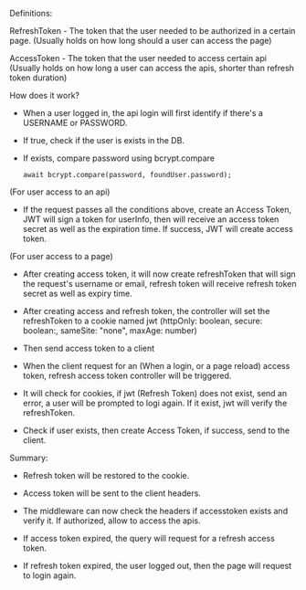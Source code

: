 Definitions:

RefreshToken - The token that the user needed to be authorized in a certain page. (Usually holds on how long should a user can access the page)

AccessToken - The token that the user needed to access certain api (Usually holds on how long a user can access the apis, shorter than refresh token duration)

How does it work?

- When a user logged in, the api login will first identify if there's a USERNAME or PASSWORD.

- If true, check if the user is exists in the DB.

- If exists, compare password using bcrypt.compare

  ```
  await bcrypt.compare(password, foundUser.password);
  ```

(For user access to an api)

- If the request passes all the conditions above, create an Access Token, JWT will sign a token for userInfo, then will receive an access token secret as well as the expiration time. If success, JWT will create access token.

(For user access to a page)

- After creating access token, it will now create refreshToken that will sign the request's username or email, refresh token will receive refresh token secret as well as expiry time.

- After creating access and refresh token, the controller will set the refreshToken to a cookie named jwt (httpOnly: boolean, secure: boolean:, sameSite: "none", maxAge: number)

- Then send access token to a client

- When the client request for an (When a login, or a page reload) access token, refresh access token controller will be triggered.

- It will check for cookies, if jwt (Refresh Token) does not exist, send an error, a user will be prompted to logi again. If it exist, jwt will verify the refreshToken.

- Check if user exists, then create Access Token, if success, send to the client.

Summary:

- Refresh token will be restored to the cookie.

- Access token will be sent to the client headers.

- The middleware can now check the headers if accesstoken exists and verify it. If authorized, allow to access the apis.

- If access token expired, the query will request for a refresh access token.

- If refresh token expired, the user logged out, then the page will request to login again.
